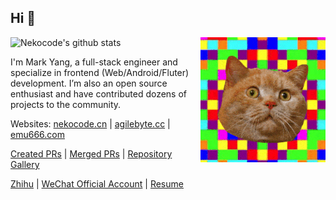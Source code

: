 ## Hi 👋

![Nekocode's github stats](https://github-readme-stats.vercel.app/api?username=nekocode&show_icons=true&theme=dracula&hide_rank=true) <img align="right" alt="wired cat" src="img/avatar.gif" width="200" height="200" />

I'm Mark Yang, a full-stack engineer and specialize in frontend (Web/Android/Fluter) development. I’m also an open source enthusiast and have contributed dozens of projects to the community.

Websites: [nekocode.cn](https://nekocode.cn/) | [agilebyte.cc](https://www.agilebyte.cc/) | [emu666.com](https://www.emu666.com/)

[Created PRs](https://github.com/pulls?q=is%3Apr+author%3Anekocode+archived%3Afalse+-user%3Anekocode) | [Merged PRs](https://github.com/pulls?q=is%3Apr+author%3Anekocode+archived%3Afalse+is%3Amerged+-user%3Anekocode) | [Repository Gallery](https://nekocode.github.io/neko-gallery/)

[Zhihu](https://www.zhihu.com/people/nekocode) | [WeChat Official Account](https://mp.weixin.qq.com/s/3581GVy6VUdsXIGZ6IQLlw) | [Resume](https://nekocode.cn/resume)

